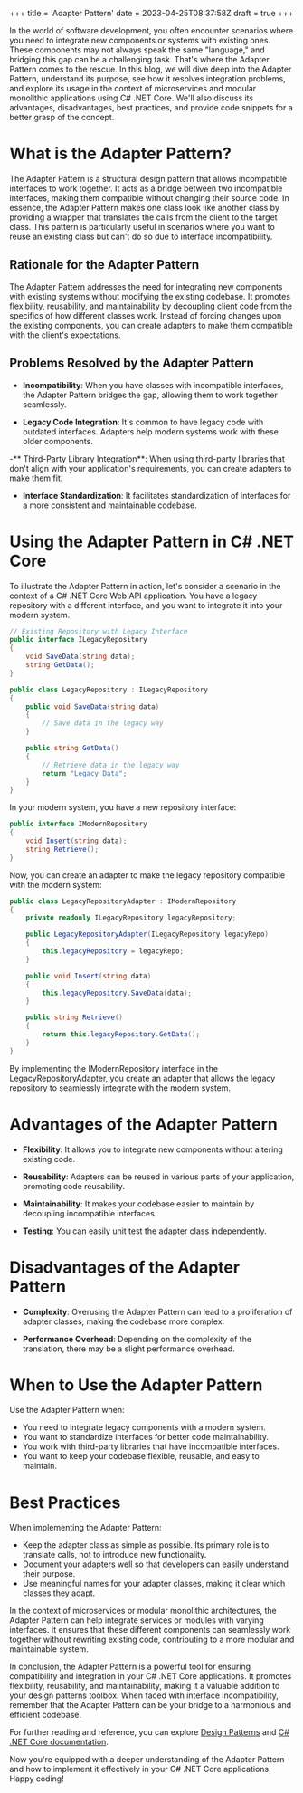 +++
title = 'Adapter Pattern'
date = 2023-04-25T08:37:58Z
draft = true
+++

In the world of software development, you often encounter scenarios where you need to integrate new components or systems with existing ones. These components may not always speak the same "language," and bridging this gap can be a challenging task. That's where the Adapter Pattern comes to the rescue. In this blog, we will dive deep into the Adapter Pattern, understand its purpose, see how it resolves integration problems, and explore its usage in the context of microservices and modular monolithic applications using C# .NET Core. We'll also discuss its advantages, disadvantages, best practices, and provide code snippets for a better grasp of the concept.

# What is the Adapter Pattern?

The Adapter Pattern is a structural design pattern that allows incompatible interfaces to work together. It acts as a bridge between two incompatible interfaces, making them compatible without changing their source code. In essence, the Adapter Pattern makes one class look like another class by providing a wrapper that translates the calls from the client to the target class. This pattern is particularly useful in scenarios where you want to reuse an existing class but can't do so due to interface incompatibility.

## Rationale for the Adapter Pattern

The Adapter Pattern addresses the need for integrating new components with existing systems without modifying the existing codebase. It promotes flexibility, reusability, and maintainability by decoupling client code from the specifics of how different classes work. Instead of forcing changes upon the existing components, you can create adapters to make them compatible with the client's expectations.

## Problems Resolved by the Adapter Pattern

- **Incompatibility**: When you have classes with incompatible interfaces, the Adapter Pattern bridges the gap, allowing them to work together seamlessly.

- **Legacy Code Integration**: It's common to have legacy code with outdated interfaces. Adapters help modern systems work with these older components.

-** Third-Party Library Integration**: When using third-party libraries that don't align with your application's requirements, you can create adapters to make them fit.

- **Interface Standardization**: It facilitates standardization of interfaces for a more consistent and maintainable codebase.

# Using the Adapter Pattern in C# .NET Core

To illustrate the Adapter Pattern in action, let's consider a scenario in the context of a C# .NET Core Web API application. You have a legacy repository with a different interface, and you want to integrate it into your modern system.

```csharp
// Existing Repository with Legacy Interface
public interface ILegacyRepository
{
    void SaveData(string data);
    string GetData();
}

public class LegacyRepository : ILegacyRepository
{
    public void SaveData(string data)
    {
        // Save data in the legacy way
    }

    public string GetData()
    {
        // Retrieve data in the legacy way
        return "Legacy Data";
    }
}
```

In your modern system, you have a new repository interface:

```csharp
public interface IModernRepository
{
    void Insert(string data);
    string Retrieve();
}
```

Now, you can create an adapter to make the legacy repository compatible with the modern system:

```csharp
public class LegacyRepositoryAdapter : IModernRepository
{
    private readonly ILegacyRepository legacyRepository;

    public LegacyRepositoryAdapter(ILegacyRepository legacyRepo)
    {
        this.legacyRepository = legacyRepo;
    }

    public void Insert(string data)
    {
        this.legacyRepository.SaveData(data);
    }

    public string Retrieve()
    {
        return this.legacyRepository.GetData();
    }
}
```

By implementing the IModernRepository interface in the LegacyRepositoryAdapter, you create an adapter that allows the legacy repository to seamlessly integrate with the modern system.

# Advantages of the Adapter Pattern

- **Flexibility**: It allows you to integrate new components without altering existing code.

- **Reusability**: Adapters can be reused in various parts of your application, promoting code reusability.

- **Maintainability**: It makes your codebase easier to maintain by decoupling incompatible interfaces.

- **Testing**: You can easily unit test the adapter class independently.

# Disadvantages of the Adapter Pattern

- **Complexity**: Overusing the Adapter Pattern can lead to a proliferation of adapter classes, making the codebase more complex.

- **Performance Overhead**: Depending on the complexity of the translation, there may be a slight performance overhead.

# When to Use the Adapter Pattern

Use the Adapter Pattern when:

- You need to integrate legacy components with a modern system.
- You want to standardize interfaces for better code maintainability.
- You work with third-party libraries that have incompatible interfaces.
- You want to keep your codebase flexible, reusable, and easy to maintain.

# Best Practices

When implementing the Adapter Pattern:

- Keep the adapter class as simple as possible. Its primary role is to translate calls, not to introduce new functionality.
- Document your adapters well so that developers can easily understand their purpose.
- Use meaningful names for your adapter classes, making it clear which classes they adapt.

In the context of microservices or modular monolithic architectures, the Adapter Pattern can help integrate services or modules with varying interfaces. It ensures that these different components can seamlessly work together without rewriting existing code, contributing to a more modular and maintainable system.

In conclusion, the Adapter Pattern is a powerful tool for ensuring compatibility and integration in your C# .NET Core applications. It promotes flexibility, reusability, and maintainability, making it a valuable addition to your design patterns toolbox. When faced with interface incompatibility, remember that the Adapter Pattern can be your bridge to a harmonious and efficient codebase.

For further reading and reference, you can explore [Design Patterns](https://refactoring.guru/design-patterns/adapter) and [C# .NET Core documentation](https://docs.microsoft.com/en-us/dotnet/core/).

Now you're equipped with a deeper understanding of the Adapter Pattern and how to implement it effectively in your C# .NET Core applications. Happy coding!
